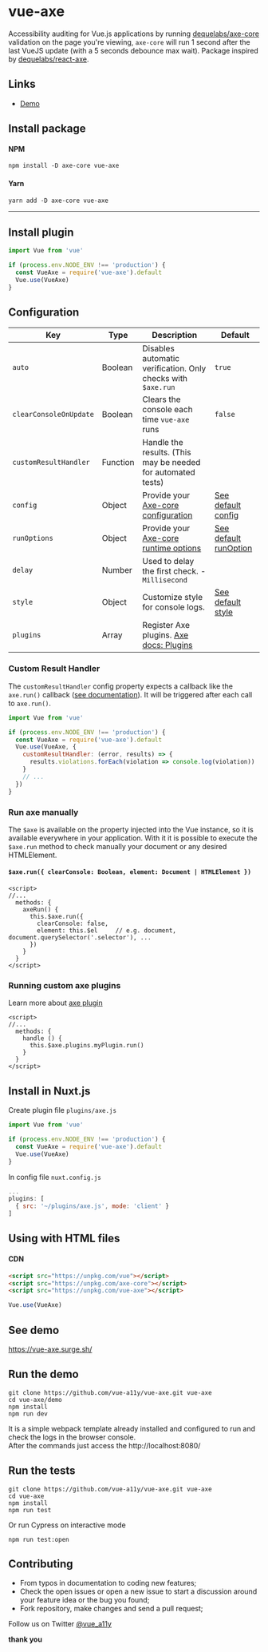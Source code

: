 # vue-axe

Accessibility auditing for Vue.js applications by running [dequelabs/axe-core](https://github.com/dequelabs/axe-core/) validation on the page you're viewing, `axe-core` will run 1 second after the last VueJS update (with a 5 seconds debounce max wait). Package inspired by [dequelabs/react-axe](https://github.com/dequelabs/react-axe).

## Links
- [Demo](https://vue-axe.surge.sh/)

## Install package
#### NPM
```shell
npm install -D axe-core vue-axe
```

#### Yarn
```shell
yarn add -D axe-core vue-axe
```
---

## Install plugin 
```javascript
import Vue from 'vue'

if (process.env.NODE_ENV !== 'production') {
  const VueAxe = require('vue-axe').default
  Vue.use(VueAxe)
}
```
## Configuration
| Key                    | Type     | Description                                                   | Default    
| ---------------------- | -------- |-------------------------------------------------------------- | -----------
| `auto`                 | Boolean  | Disables automatic verification. Only checks with `$axe.run`  | `true`    
| `clearConsoleOnUpdate` | Boolean  | Clears the console each time `vue-axe` runs                   | `false`    
| `customResultHandler`  | Function | Handle the results. (This may be needed for automated tests)
| `config`               | Object   | Provide your [Axe-core configuration](https://github.com/dequelabs/axe-core/blob/master/doc/API.md#api-name-axeconfigure)  | [See default config](https://github.com/vue-a11y/vue-axe/blob/master/src/index.js#L13) 
| `runOptions`           | Object   | Provide your [Axe-core runtime options](https://github.com/dequelabs/axe-core/blob/master/doc/API.md#options-parameter) | [See default runOption](https://github.com/vue-a11y/vue-axe/blob/master/src/index.js#L18) 
| `delay`                | Number   | Used to delay the first check. - `Millisecond`
| `style`                | Object   | Customize style for console logs. | [See default style](https://github.com/vue-a11y/vue-axe/blob/master/src/index.js#L22) 
| `plugins`              | Array    | Register Axe plugins. [Axe docs: Plugins](https://github.com/dequelabs/axe-core/blob/master/doc/plugins.md)

### Custom Result Handler

The `customResultHandler` config property expects a callback like the `axe.run()` callback ([see documentation](https://github.com/dequelabs/axe-core/blob/master/doc/API.md#parameters-axerun)). It will be triggered after each call to `axe.run()`. 

```javascript
import Vue from 'vue'

if (process.env.NODE_ENV !== 'production') {
  const VueAxe = require('vue-axe').default
  Vue.use(VueAxe, {
    customResultHandler: (error, results) => {
      results.violations.forEach(violation => console.log(violation))
    }
    // ...
  })
}
``` 

### Run axe manually
The `$axe` is available on the property injected into the Vue instance, so it is available everywhere in your application. With it it is possible to execute the `$axe.run` method to check manually your document or any desired HTMLElement.

#### `$axe.run({ clearConsole: Boolean, element: Document | HTMLElement })`

```vue
<script>
//...
  methods: {
    axeRun() {
      this.$axe.run({
        clearConsole: false,
        element: this.$el     // e.g. document, document.querySelector('.selector'), ...
      })
    }
  }
</script>
```

### Running custom axe plugins
Learn more about [axe plugin](https://github.com/dequelabs/axe-core/blob/master/doc/plugins.md)

```vue
<script>
//...
  methods: {
    handle () {
      this.$axe.plugins.myPlugin.run()
    }
  }
</script>
```

## Install in Nuxt.js
Create plugin file `plugins/axe.js`
```javascript
import Vue from 'vue'

if (process.env.NODE_ENV !== 'production') {
  const VueAxe = require('vue-axe').default
  Vue.use(VueAxe)
}

```

In config file `nuxt.config.js`
```javascript
...
plugins: [
  { src: '~/plugins/axe.js', mode: 'client' }
]
```

## Using with HTML files
#### CDN 
```html
<script src="https://unpkg.com/vue"></script>
<script src="https://unpkg.com/axe-core"></script>
<script src="https://unpkg.com/vue-axe"></script>
```

```javascript
Vue.use(VueAxe)
```
## See demo
https://vue-axe.surge.sh/

## Run the demo
```shell
git clone https://github.com/vue-a11y/vue-axe.git vue-axe
cd vue-axe/demo
npm install
npm run dev
```

It is a simple webpack template already installed and configured to run and check the logs in the browser console.  
After the commands just access the http://localhost:8080/


## Run the tests
```shell
git clone https://github.com/vue-a11y/vue-axe.git vue-axe
cd vue-axe
npm install
npm run test 
```

Or run Cypress on interactive mode
```shell
npm run test:open
```

## Contributing
- From typos in documentation to coding new features;
- Check the open issues or open a new issue to start a discussion around your feature idea or the bug you found;
- Fork repository, make changes and send a pull request;

Follow us on Twitter [@vue_a11y](https://twitter.com/vue_a11y)

**thank you**



